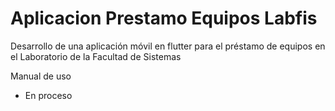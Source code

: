 # Aplicacion Prestamo Equipos Labfis
Desarrollo de una aplicación móvil en flutter para el préstamo de equipos en el Laboratorio de la Facultad de Sistemas

Manual de uso
- En proceso

